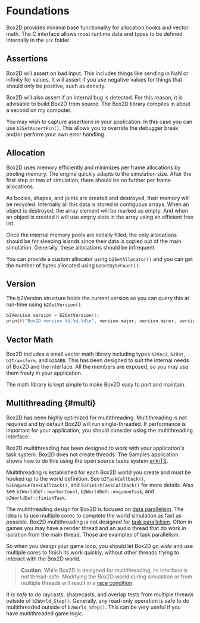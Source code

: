 # Foundations
Box2D provides minimal base functionality for allocation hooks and vector math. The C interface
allows most runtime data and types to be defined internally in the `src` folder.

## Assertions
Box2D will assert on bad input. This includes things like sending in NaN or infinity for values. It will assert if
you use negative values for things that should only be positive, such as density.

Box2D will also assert if an internal bug is detected. For this reason, it is advisable to build Box2D from source.
The Box2D library compiles in about a second on my computer.

You may wish to capture assertions in your application. In this case you can use `b2SetAssertFcn()`. This allows you
to override the debugger break and/or perform your own error handling.

## Allocation
Box2D uses memory efficiently and minimizes per frame allocations by pooling memory. The engine quickly adapts to the
simulation size. After the first step or two of simulation, there should be no further per frame allocations.

As bodies, shapes, and joints are created and destroyed, their memory will be recycled. Internally all this data is stored in contiguous arrays. When an object is destroyed, the array element will be marked as empty. And when an object is created it will use empty slots in the array using an efficient free list.

Once the internal memory pools are initially filled, the only allocations should be for sleeping islands since their data is copied out of the main simulation. Generally, these allocations should be infrequent.

You can provide a custom allocator using `b2SetAllocator()` and you can get the number of bytes allocated using `b2GetByteCount()`.

## Version
The b2Version structure holds the current version so you can query this
at run-time using `b2GetVersion()`.

```c
b2Version version = b2GetVersion();
printf("Box2D version %d.%d.%d\n", version.major, version.minor, version.patch);
```

## Vector Math
Box2D includes a small vector math library including types `b2Vec2`, `b2Rot`, `b2Transform`, and `b2AABB`. This has been
designed to suit the internal needs of Box2D and the interface. All the
members are exposed, so you may use them freely in your application.

The math library is kept simple to make Box2D easy to port and maintain.

## Multithreading {#multi}
Box2D has been highly optimized for multithreading. Multithreading is not required and by default Box2D will run single-threaded. If performance is important for your application, you should consider using the multithreading interface.

Box2D multithreading has been designed to work with your application's task system. Box2D does
not create threads. The Samples application shows how to do this using the open source tasks system [enkiTS](https://github.com/dougbinks/enkiTS).

Multithreading is established for each Box2D world you create and must be hooked up to
the world definition. See `b2TaskCallback()`, `b2EnqueueTaskCallback()`, and `b2FinishTaskCallback()` for more details. Also see `b2WorldDef::workerCount`, `b2WorldDef::enqueueTask`, and `b2WorldDef::finishTask`.

The multithreading design for Box2D is focused on [data parallelism](https://en.wikipedia.org/wiki/Data_parallelism). The idea is to use multiple cores to complete the world simulation as fast as possible. Box2D multithreading is not designed for [task parallelism](https://en.wikipedia.org/wiki/Task_parallelism). Often in games you may have a render thread and an audio thread that do work in isolation from the main thread. Those are examples of task parallelism.

So when you design your game loop, you should let Box2D *go wide* and use multiple cores to finish its work quickly, without other threads trying to interact with the Box2D world.

> **Caution**:
> While Box2D is designed for multithreading, its interface is *not* thread-safe. Modifying
> the Box2D world during simulation or from multiple threads will result in a [race condition](https://en.wikipedia.org/wiki/Race_condition).

It *is safe* to do raycasts, shapecasts, and overlap tests from multiple threads outside of `b2World_Step()`. Generally, any read-only operation is safe to do multithreaded outside of `b2World_Step()`. This can be very useful if you have multithreaded game logic.
